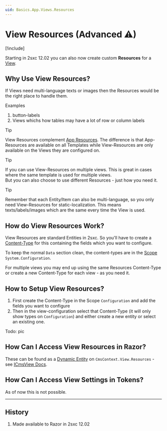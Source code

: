 ```yaml
---
uid: Basics.App.Views.Resources
---
```


# View Resources (Advanced ⚠)

[!include[](~/basics/stack/_shared-float-summary.md)]
<style>.context-box-summary .process-razor, .context-box-summary .data-configuration { visibility: visible; }</style>

Starting in 2sxc 12.02 you can also now create custom **Resources** for a [View](xref:Basics.App.Views.Index). 

## Why Use View Resources?

If Views need multi-language texts or images then the Resources would be the right place to handle them. 

Examples

1. button-labels
1. Views whichs how tables may have a lot of row or column labels

> [!TIP]
> View Resources complement [App Resources](xref:Basics.App.Resources). 
> The difference is that App-Resources are available on all Templates while View-Resources are only available on the Views they are configured on.

> [!TIP]
> If you can use View-Resources on multiple views. 
> This is great in cases where the same template is used for multiple views.  
> But you can also choose to use different Resources - just how you need it. 

> [!TIP]
> Remember that each Entity/Item can also be multi-language, so you only need View-Resources for static-localization.
> This means texts/labels/images which are the same every time the View is used. 


## How do View Resources Work?

View Resources are standard Entities in 2sxc. So you'll have to create a [Content-Type](xref:Basics.Data.ContentTypes.Index) for this containing the fields which you want to configure. 

To keep the normal `Data` section clean, the content-types are in the [Scope](xref:Basics.Data.Scopes) `System.Configuration`.

For multiple views you may end up using the same Resources Content-Type or create a new Content-Type for each view - as you need it. 

## How to Setup View Resources?

1. First create the Content-Type in the Scope `Configuration` and add the fields you want to configure
1. Then in the view-configuration select that Content-Type (it will only show types on `Configuration`) and either create a new entity or select an existing one.

Todo: pic

## How Can I Access View Resources in Razor?

These can be found as a [Dynamic Entity](xref:NetCode.DynamicData.DynamicEntity) on `CmsContext.View.Resources` - see [ICmsView Docs](xref:ToSic.Sxc.Context.ICmsView).

## How Can I Access View Settings in Tokens?

As of now this is not possible. 

---

## History

1. Made available to Razor in 2sxc 12.02
